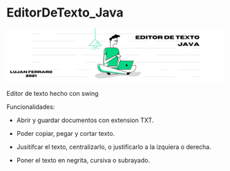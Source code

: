 # EditorDeTexto_Java


<img src=https://github.com/lujanferraro/EditorDeTexto_Java/blob/master/Logo.png alt="Portada"/>

Editor de texto hecho con swing

Funcionalidades:

- Abrir y guardar documentos con extension TXT.


- Poder copiar, pegar y cortar texto.


- Jusitifcar el texto, centralizarlo, o justificarlo a la izquiera o derecha.


- Poner el texto en negrita, cursiva o subrayado.
